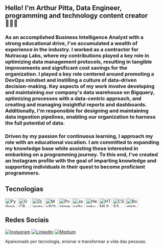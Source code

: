 ## Hello! I'm Arthur Pitta, Data Engineer, programming and technology content creator 👨🏻‍💻

### As an accomplished Business Intelligence Analyst with a strong educational drive, I've accumulated a wealth of experience in the industry. I worked as a contractor for Nutracap Labs, where my contributions played a key role in optimizing data management protocols, resulting in tangible improvements and significant cost savings for the organization. I played a key role centered around promoting a DevOps mindset and instilling a culture of data-driven decision-making. Key aspects of my work involve developing and maintaining our company's data warehouse on Bigquery, optimizing processes with a data-centric approach, and creating and managing insightful reports and dashboards. Additionally, I'm responsible for designing and maintaining data ingestion pipelines, enabling our organization to harness the full potential of data.

### Driven by my passion for continuous learning, I approach my role with an educational vocation. I am committed to expanding my knowledge base while assisting those interested in embarking on a programming journey. To this end, I've created an Instagram profile with the goal of imparting knowledge and supporting individuals in their quest to become proficient programmers.

## Tecnologias
<div style="display: inline_block">
    <img align="center" alt="Python" height="30" width="40" src="https://cdn.jsdelivr.net/gh/devicons/devicon/icons/python/python-original.svg"/> 
    <img align="center" alt="GCP" height="30" width="40" src="https://cdn.jsdelivr.net/gh/devicons/devicon@latest/icons/googlecloud/googlecloud-original.svg"/> 
    <img align="center" alt="Django" height="30" width="40" src="https://cdn.jsdelivr.net/gh/devicons/devicon/icons/django/django-plain.svg"/> 
    <img align="center" alt="MySQL" height="30" width="40" src="https://cdn.jsdelivr.net/gh/devicons/devicon/icons/mysql/mysql-original.svg"/> 
    <img align="center" alt="PostgreSQL" height="30" width="40" src="https://cdn.jsdelivr.net/gh/devicons/devicon/icons/postgresql/postgresql-original.svg"/> 
    <img align="center" alt="JavaScript" height="30" width="40" src="https://cdn.jsdelivr.net/gh/devicons/devicon/icons/javascript/javascript-original.svg"/>
    <img align="center" alt="Heroku" height="30" width="40" src="https://cdn.jsdelivr.net/gh/devicons/devicon/icons/heroku/heroku-original.svg"/>
    <img align="center" alt="HTML5" height="30" width="40" src="https://cdn.jsdelivr.net/gh/devicons/devicon/icons/html5/html5-original.svg"/>
    <img align="center" alt="CSS3" height="30" width="40" src="https://cdn.jsdelivr.net/gh/devicons/devicon/icons/css3/css3-original.svg"/>
    <img align="center" alt="Bootstrap" height="30" width="40" src="https://cdn.jsdelivr.net/gh/devicons/devicon/icons/bootstrap/bootstrap-original.svg"/>
</div>

## Redes Sociais
[![Instagram](https://img.shields.io/badge/Instagram-E4405F?style=for-the-badge&logo=instagram&logoColor=white)](https://www.instagram.com/devpythonbr/) [![LinkedIn](https://img.shields.io/badge/LinkedIn-0077B5?style=for-the-badge&logo=linkedin&logoColor=white)](https://www.linkedin.com/in/pittaa/) [![Medium](https://img.shields.io/badge/Medium-12100E?style=for-the-badge&logo=medium&logoColor=white)](https://medium.com/@arthurpitta21)

Apaixonado por tecnologia, ensinar e transformar a vida das pessoas.

